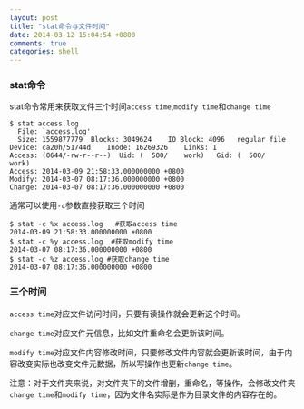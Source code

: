 ```yaml
---
layout: post
title: "stat命令与文件时间"
date: 2014-03-12 15:04:54 +0800
comments: true
categories: shell
---
```


### stat命令

stat命令常用来获取文件三个时间`access time`,`modify time`和`change time`

	$ stat access.log
	  File: `access.log'
	  Size: 1559877779	Blocks: 3049624    IO Block: 4096   regular file
	Device: ca20h/51744d	Inode: 16269326    Links: 1
	Access: (0644/-rw-r--r--)  Uid: (  500/    work)   Gid: (  500/    work)
	Access: 2014-03-09 21:58:33.000000000 +0800
	Modify: 2014-03-07 08:17:36.000000000 +0800
	Change: 2014-03-07 08:17:36.000000000 +0800
	
通常可以使用`-c`参数直接获取三个时间

	$ stat -c %x access.log   #获取access time
	2014-03-09 21:58:33.000000000 +0800
	$ stat -c %y access.log  #获取modify time
	2014-03-07 08:17:36.000000000 +0800
	$ stat -c %z access.log #获取change time
	2014-03-07 08:17:36.000000000 +0800
	
<!--more-->
	
### 三个时间

`access time`对应文件访问时间，只要有读操作就会更新这个时间。

`change time`对应文件元信息，比如文件重命名会更新该时间。

`modify time`对应文件内容修改时间，只要修改文件内容就会更新该时间，由于内容改变实际也改变文件元数据，所以写操作也更新`change time`。

注意：对于文件夹来说，对文件夹下的文件增删，重命名，等操作，会修改文件夹`change time`和`modify time`，因为文件名实际是作为目录文件的内容存在的。